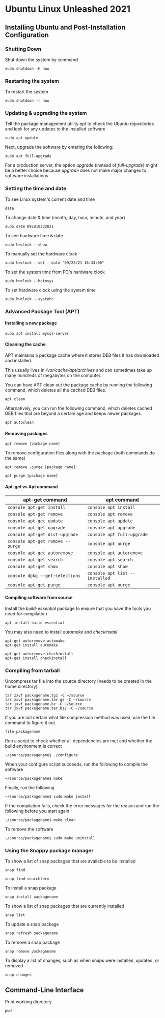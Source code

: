 # Ubuntu Linux Unleashed 2021

## Installing Ubuntu and Post-Installation Configuration

### Shutting Down

Shut down the system by command
```console
sudo shutdown -h now
```

### Restarting the system

To restart the system
```console
sudo shutdown -r now
```

### Updating & upgrading the system

Tell the package management utility *apt*
to check the Ubuntu repositories
and look for any updates to the installed software
```console
sudo apt update
```

Next, upgrade the software by entering the following:
```console
sudo apt full-upgrade
```

For a production server, the option *upgrade* (instead of *full-upgrade*)
might be a better choice because *upgrade* does not make major changes to software installations.

### Setting the time and date

To see Linux system's current date and time
```console
date
```

To change date & time (month, day, hour, minute, and year)
```console
sudo date 092810332021
```

To see hardware time & date
```console
sudo hwclock --show
```

To manually set the hardware clock
```console
sudo hwclock --set --date "09/28/21 10:33:00"
```

To set the system time from PC's hardware clock
```console
sudo hwclock --hctosys
```

To set hardware clock using the system time
```console
sudo hwclock --systohc
```

### Advanced Package Tool (APT)

#### Installing a new package

```console
sudo apt install mysql-server
```

#### Cleaning the cache

APT maintains a package cache where it stores DEB files it has downloaded and installed.

This usually lives in */var/cache/apt/archives* and can sometimes take up many hundreds
of megabytes on the computer.

You can have APT clean out the package cache by running the following command, which deletes all the cached DEB files.

```console
apt clean
```

Alternatively, you can run  the following command, which deletes cached DEB files that are beyond a certain age and keeps newer packages.

```console
apt autoclean
```

#### Removing packages

```console
apt remove [package name]
```

To remove configuration files along with the package (both commands do the same)

```console
apt remove -purge [package name]

apt purge [package name]
```

#### Apt-get vs Apt command

| apt-get command                      | apt command                        |
|--------------------------------------|------------------------------------|
| ```console apt-get install```        | ```console apt install```          |
| ```console apt-get remove```         | ```console apt remove```           |
| ```console apt-get update```         | ```console apt update```           |
| ```console apt-get upgrade```        | ```console apt upgrade```          |
| ```console apt-get dist-upgrade```   | ```console apt full-upgrade```     |
| ```console apt-get remove --purge``` | ```console apt purge```            |
| ```console apt-get autoremove```     | ```console apt autoremove```       |
| ```console apt-get search```         | ```console apt search```           |
| ```console apt-get show```           | ```console apt show```             |
| ```console dpkg --get-selections```  | ```console apt list --installed``` |
| ```console apt-get purge```          | ```console apt purge```            |

#### Compiling software from source

Install the *build-essential* package to ensure that you have the tools you need for compilation

```console
apt install build-essential
```

You may also need to install *automake* and *checkinstall*

```console
apt-get autoremove automake
apt-get install automake

apt-get autoremove checkinstall
apt-get install checkinstall
```

### Compiling from tarball

Uncompress tar file into the source directory (needs to be created in the home directory)

```console
tar zxvf packagename.tgz -C ~/source
tar zxvf packagename.tar.gz -C ~/source
tar jxvf packagename.bz -C ~/source
tar jxvf packagename.tar.bz2 -C ~/source
```

If you are not certain what file compression method was used, use the file command to  figure it out

```console
file packagename
```

Run a script to check whether all dependencies are met and whether the build environment  is correct

```console
~/source/packagename$ ./configure
```

When your configure script succeeds, run the following to compile the software

```console
~/source/packagename$ make
```

Finally, run the following

```console
~/source/packagename$ sudo make install
```

If the compilation fails, check the error messages for the reason and run the following before  you start again

```console
~/source/packagename$ make clean
```

To remove the software

```console
~/source/packagename$ sudo make uninstall
```

### Using the Snappy package manager

To show a list of snap packages that are available to be installed

```console
snap find

snap find searchterm
```

To install a snap package

```console
snap install packagename
```

To show a list of snap packages that are currently installed

```console
snap list
```

To update a snap package

```console
snap refresh packagename
```

To remove a snap package

```console
snap remove packagename
```

To display a list of changes, such as when snaps were installed, updated, or removed

```console
snap changes
```

## Command-Line Interface

Print working directory

```console
pwd
```
